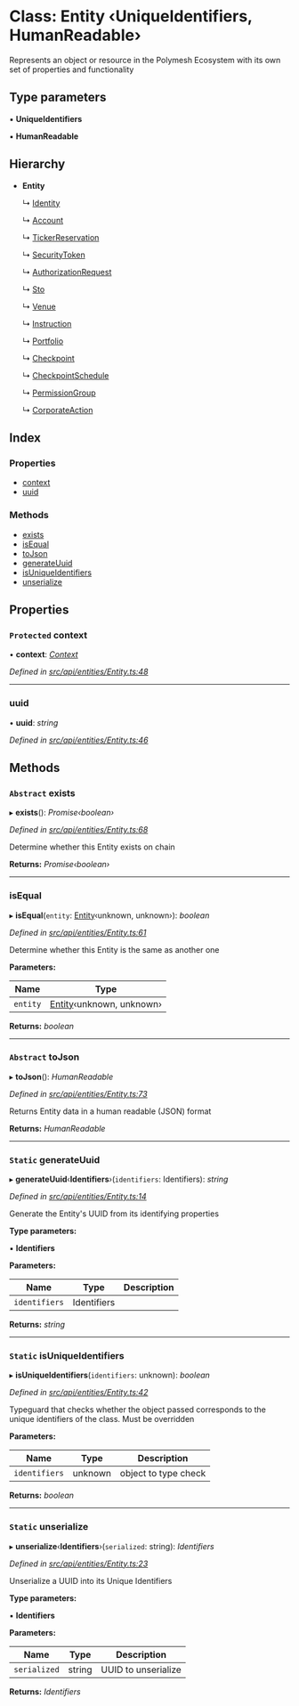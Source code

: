 # Class: Entity ‹**UniqueIdentifiers, HumanReadable**›

Represents an object or resource in the Polymesh Ecosystem with its own set of properties and functionality

## Type parameters

▪ **UniqueIdentifiers**

▪ **HumanReadable**

## Hierarchy

* **Entity**

  ↳ [Identity](identity.md)

  ↳ [Account](account.md)

  ↳ [TickerReservation](tickerreservation.md)

  ↳ [SecurityToken](securitytoken.md)

  ↳ [AuthorizationRequest](authorizationrequest.md)

  ↳ [Sto](sto.md)

  ↳ [Venue](venue.md)

  ↳ [Instruction](instruction.md)

  ↳ [Portfolio](portfolio.md)

  ↳ [Checkpoint](checkpoint.md)

  ↳ [CheckpointSchedule](checkpointschedule.md)

  ↳ [PermissionGroup](permissiongroup.md)

  ↳ [CorporateAction](corporateaction.md)

## Index

### Properties

* [context](entity.md#protected-context)
* [uuid](entity.md#uuid)

### Methods

* [exists](entity.md#abstract-exists)
* [isEqual](entity.md#isequal)
* [toJson](entity.md#abstract-tojson)
* [generateUuid](entity.md#static-generateuuid)
* [isUniqueIdentifiers](entity.md#static-isuniqueidentifiers)
* [unserialize](entity.md#static-unserialize)

## Properties

### `Protected` context

• **context**: *[Context](context.md)*

*Defined in [src/api/entities/Entity.ts:48](https://github.com/PolymathNetwork/polymesh-sdk/blob/959efb76/src/api/entities/Entity.ts#L48)*

___

###  uuid

• **uuid**: *string*

*Defined in [src/api/entities/Entity.ts:46](https://github.com/PolymathNetwork/polymesh-sdk/blob/959efb76/src/api/entities/Entity.ts#L46)*

## Methods

### `Abstract` exists

▸ **exists**(): *Promise‹boolean›*

*Defined in [src/api/entities/Entity.ts:68](https://github.com/PolymathNetwork/polymesh-sdk/blob/959efb76/src/api/entities/Entity.ts#L68)*

Determine whether this Entity exists on chain

**Returns:** *Promise‹boolean›*

___

###  isEqual

▸ **isEqual**(`entity`: [Entity](entity.md)‹unknown, unknown›): *boolean*

*Defined in [src/api/entities/Entity.ts:61](https://github.com/PolymathNetwork/polymesh-sdk/blob/959efb76/src/api/entities/Entity.ts#L61)*

Determine whether this Entity is the same as another one

**Parameters:**

Name | Type |
------ | ------ |
`entity` | [Entity](entity.md)‹unknown, unknown› |

**Returns:** *boolean*

___

### `Abstract` toJson

▸ **toJson**(): *HumanReadable*

*Defined in [src/api/entities/Entity.ts:73](https://github.com/PolymathNetwork/polymesh-sdk/blob/959efb76/src/api/entities/Entity.ts#L73)*

Returns Entity data in a human readable (JSON) format

**Returns:** *HumanReadable*

___

### `Static` generateUuid

▸ **generateUuid**‹**Identifiers**›(`identifiers`: Identifiers): *string*

*Defined in [src/api/entities/Entity.ts:14](https://github.com/PolymathNetwork/polymesh-sdk/blob/959efb76/src/api/entities/Entity.ts#L14)*

Generate the Entity's UUID from its identifying properties

**Type parameters:**

▪ **Identifiers**

**Parameters:**

Name | Type | Description |
------ | ------ | ------ |
`identifiers` | Identifiers |   |

**Returns:** *string*

___

### `Static` isUniqueIdentifiers

▸ **isUniqueIdentifiers**(`identifiers`: unknown): *boolean*

*Defined in [src/api/entities/Entity.ts:42](https://github.com/PolymathNetwork/polymesh-sdk/blob/959efb76/src/api/entities/Entity.ts#L42)*

Typeguard that checks whether the object passed corresponds to the unique identifiers of the class. Must be overridden

**Parameters:**

Name | Type | Description |
------ | ------ | ------ |
`identifiers` | unknown | object to type check  |

**Returns:** *boolean*

___

### `Static` unserialize

▸ **unserialize**‹**Identifiers**›(`serialized`: string): *Identifiers*

*Defined in [src/api/entities/Entity.ts:23](https://github.com/PolymathNetwork/polymesh-sdk/blob/959efb76/src/api/entities/Entity.ts#L23)*

Unserialize a UUID into its Unique Identifiers

**Type parameters:**

▪ **Identifiers**

**Parameters:**

Name | Type | Description |
------ | ------ | ------ |
`serialized` | string | UUID to unserialize  |

**Returns:** *Identifiers*
